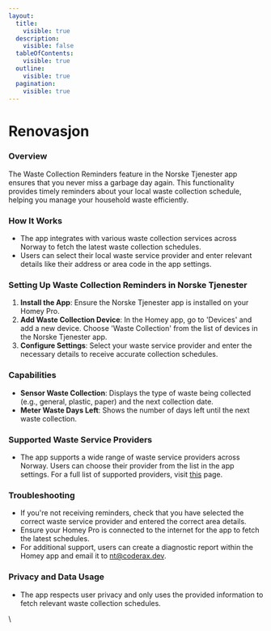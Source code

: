 ```yaml
---
layout:
  title:
    visible: true
  description:
    visible: false
  tableOfContents:
    visible: true
  outline:
    visible: true
  pagination:
    visible: true
---
```


# Renovasjon

### **Overview**

The Waste Collection Reminders feature in the Norske Tjenester app ensures that you never miss a garbage day again. This functionality provides timely reminders about your local waste collection schedule, helping you manage your household waste efficiently.

### **How It Works**

* The app integrates with various waste collection services across Norway to fetch the latest waste collection schedules.
* Users can select their local waste service provider and enter relevant details like their address or area code in the app settings.

### **Setting Up Waste Collection Reminders in Norske Tjenester**

1. **Install the App**: Ensure the Norske Tjenester app is installed on your Homey Pro.
2. **Add Waste Collection Device**: In the Homey app, go to 'Devices' and add a new device. Choose 'Waste Collection' from the list of devices in the Norske Tjenester app.
3. **Configure Settings**: Select your waste service provider and enter the necessary details to receive accurate collection schedules.

### **Capabilities**

* **Sensor Waste Collection**: Displays the type of waste being collected (e.g., general, plastic, paper) and the next collection date.
* **Meter Waste Days Left**: Shows the number of days left until the next waste collection.

### **Supported Waste Service Providers**

* The app supports a wide range of waste service providers across Norway. Users can choose their provider from the list in the app settings. For a full list of supported providers, visit [this](../supported-waste-providers.md) page.

### **Troubleshooting**

* If you're not receiving reminders, check that you have selected the correct waste service provider and entered the correct area details.
* Ensure your Homey Pro is connected to the internet for the app to fetch the latest schedules.
* For additional support, users can create a diagnostic report within the Homey app and email it to nt@coderax.dev.

### **Privacy and Data Usage**

* The app respects user privacy and only uses the provided information to fetch relevant waste collection schedules.

\
